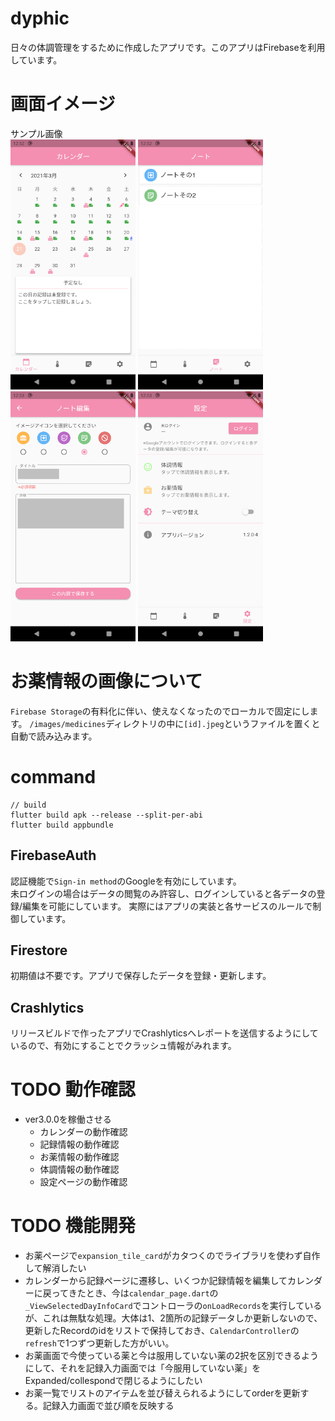 # dyphic
日々の体調管理をするために作成したアプリです。このアプリはFirebaseを利用しています。  

# 画面イメージ
サンプル画像  
<img src="images/01_calendar.png" width="200" />
<img src="images/02_note.png" width="200" />
<img src="images/03_note_edit.png" width="200" />
<img src="images/04_setting.png" width="200" />  

# お薬情報の画像について
`Firebase Storage`の有料化に伴い、使えなくなったのでローカルで固定にします。
`/images/medicines`ディレクトリの中に`[id].jpeg`というファイルを置くと自動で読み込みます。

# command
```
// build
flutter build apk --release --split-per-abi
flutter build appbundle
```

## FirebaseAuth
認証機能で`Sign-in method`のGoogleを有効にしています。  
未ログインの場合はデータの閲覧のみ許容し、ログインしていると各データの登録/編集を可能にしています。
実際にはアプリの実装と各サービスのルールで制御しています。

## Firestore
初期値は不要です。アプリで保存したデータを登録・更新します。  

## Crashlytics
リリースビルドで作ったアプリでCrashlyticsへレポートを送信するようにしているので、有効にすることでクラッシュ情報がみれます。

# TODO 動作確認
- ver3.0.0を稼働させる
  - カレンダーの動作確認
  - 記録情報の動作確認
  - お薬情報の動作確認
  - 体調情報の動作確認
  - 設定ページの動作確認
# TODO 機能開発
- お薬ページで`expansion_tile_card`がカタつくのでライブラリを使わず自作して解消したい
- カレンダーから記録ページに遷移し、いくつか記録情報を編集してカレンダーに戻ってきたとき、今は`calendar_page.dart`の`_ViewSelectedDayInfoCard`でコントローラの`onLoadRecords`を実行しているが、これは無駄な処理。大体は1、2箇所の記録データしか更新しないので、更新したRecordのidをリストで保持しておき、`CalendarController`の`refresh`で1つずつ更新した方がいい。
- お薬画面で今使っている薬と今は服用していない薬の2択を区別できるようにして、それを記録入力画面では「今服用していない薬」をExpanded/collespondで閉じるようにしたい
- お薬一覧でリストのアイテムを並び替えられるようにしてorderを更新する。記録入力画面で並び順を反映する
